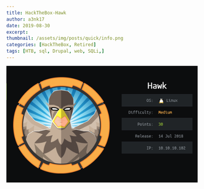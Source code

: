 ```yaml
---
title: HackTheBox-Hawk
author: a3nk17
date: 2019-08-30 
excerpt: 
thumbnail: /assets/img/posts/quick/info.png
categories: [HackTheBox, Retired]
tags: [HTB, sql, Drupal, web, SQLi,]
---
```


![info](/assets/img/posts/hawk/info.png)
